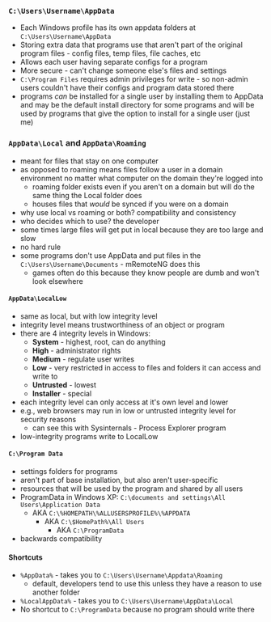 ### `C:\Users\Username\AppData`
- Each Windows profile has its own appdata folders at `C:\Users\Username\AppData`
- Storing extra data that programs use that aren't part of the original program files - config files, temp files, file caches, etc
- Allows each user having separate configs for a program
- More secure - can't change someone else's files and settings
- `C:\Program Files` requires admin privileges for write - so non-admin users couldn't have their configs and program data stored there
- programs <i>can</i> be installed for a single user by installing them to AppData and may be the default install directory for some programs and will be used by programs that give the option to install for a single user (just me)

### `AppData\Local` and `AppData\Roaming`
- meant for files that stay on one computer 
- as opposed to roaming means files follow a user in a domain environment no matter what computer on the domain they're logged into
	- roaming folder exists even if you aren't on a domain but will do the same thing the Local folder does
	- houses files that *would* be synced if you were on a domain 
- why use local vs roaming or both? compatibility and consistency
- who decides which to use? the developer
- some times large files will get put in local because they are too large and slow
- no hard rule
- some programs don't use AppData and put files in the `C:\Users\Username\Documents` - mRemoteNG does this
	- games often do this because they know people are dumb and won't look elsewhere

#### `AppData\LocalLow`
- same as local, but with low integrity level
- integrity level means trustworthiness of an object or program
- there are 4 integrity levels in Windows:
	- **System** - highest, root, can do anything 
	- **High** - administrator rights
	- **Medium** - regulate user writes
	- **Low** - very restricted in access to files and folders it can access and write to
	- **Untrusted** - lowest
	- **Installer** - special
- each integrity level can only access at it's own level and lower
- e.g., web browsers may run in low or untrusted integrity level for security reasons
	- can see this with Sysinternals - Process Explorer program
- low-integrity programs write to LocalLow

#### `C:\Program Data`
- settings folders for programs
- aren't part of base installation, but also aren't user-specific
- resources that will be used by the program and shared by all users
- ProgramData in Windows XP: `C:\documents and settings\All Users\Application Data`
	- AKA `C:\%HOMEPATH\%ALLUSERSPROFILE%\%APPDATA`
		- AKA `C:\$HomePath%\All Users`
			- AKA `C:\ProgramData`
- backwards compatibility

#### Shortcuts
- `%AppData%` - takes you to `C:\Users\Username\Appdata\Roaming`
	- default, developers tend to use this unless they have a reason to use another folder
- `%LocalAppData%` - takes you to `C:\Users\Username\AppData\Local`
- No shortcut to `C:\ProgramData` because no program should write there